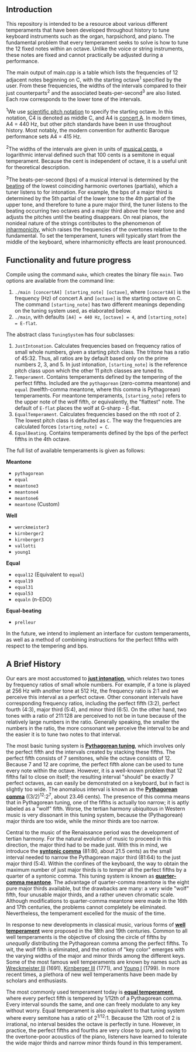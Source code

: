 ## Introduction

This repository is intended to be a resource about various different temperaments that have been developed throughout history to tune keyboard instruments such as the organ, harpsichord, and piano. The fundamental problem that every temperament seeks to solve is how to tune the 12 fixed notes within an octave. Unlike the voice or string instruments, these notes are fixed and cannot practically be adjusted during a performance.

The main output of main.cpp is a table which lists the frequencies of 12 adjacent notes beginning on C, with the starting octave<sup>1</sup> specified by the user. From these frequencies, the widths of the intervals compared to their just counterparts<sup>2</sup> and the associated beats-per-second<sup>3</sup> are also listed. Each row corresponds to the lower tone of the intervals.

<sup>1</sup>We use [scientific pitch notation](https://en.wikipedia.org/wiki/Scientific_pitch_notation) to specify the starting octave. In this notation, C4 is denoted as middle C, and A4 is [concert A](https://en.wikipedia.org/wiki/Concert_pitch). In modern times, A4 = 440 Hz, but other pitch standards have been in use throughout history. Most notably, the modern convention for authentic Baroque performance sets A4 = 415 Hz.

<sup>2</sup>The widths of the intervals are given in units of [musical cents](https://en.wikipedia.org/wiki/Cent_(music)), a logarithmic interval defined such that 100 cents is a semitone in equal temperament. Because the cent is independent of octave, it is a useful unit for theoretical description.

<sup>3</sup>The beats-per-second (bps) of a musical interval is determined by the [beating](https://en.wikipedia.org/wiki/Beat_(acoustics)) of the lowest coinciding harmonic overtones (partials), which a tuner listens to for intonation. For example, the bps of a major third is determined by the 5th partial of the lower tone to the 4th partial of the upper tone, and therefore to tune a pure major third, the tuner listens to the beating occurring two octaves and a major third above the lower tone and adjusts the pitches until the beating disappears. On real pianos, the nonideal nature of the strings contributes to the phenomenon of [inharmonicity](https://en.wikipedia.org/wiki/Inharmonicity), which raises the frequencies of the overtones relative to the fundamental. To set the temperament, tuners will typically start from the middle of the keyboard, where inharmonicity effects are least pronounced. 

## Functionality and future progress
Compile using the command ```make```, which creates the binary file ```main```. Two options are available from the command line:

1. ```./main [concertA4] [starting_note] [octave]```, where ```[concertA4]``` is the frequency (Hz) of concert A and ```[octave]``` is the starting octave on C. The command ```[starting_note]``` has two different meanings depending on the tuning system used, as elaborated below.
2. ```./main```, with defaults ```[A4] = 440 Hz```, ```[octave] = 4```, and ```[starting_note] = E-flat```.

The abstract class ```TuningSystem``` has four subclasses:

1. ```JustIntonation```. Calculates frequencies based on frequency ratios of small whole numbers, given a starting pitch class. The tritone has a ratio of 45:32. Thus, all ratios are by default based only on the prime numbers 2, 3, and 5. In just intonation, ```[starting_note]``` is the reference pitch class upon which the other 11 pitch classes are tuned to.
2. ```Temperament```. Contains temperaments defined by the tempering of the perfect fifths. Included are the ```pythagorean``` (zero-comma meantone) and ```equal``` (twelfth-comma meantone, where this comma is Pythagorean) temperaments. For meantone temperaments, ```[starting_note]``` refers to the upper note of the wolf fifth, or equivalently, the "flattest" note. The default of ```E-flat``` places the wolf at G-sharp - E-flat. 
3. ```EqualTemperament```. Calculates frequencies based on the nth root of 2. The lowest pitch class is defaulted as ```C```. The way the frequencies are calculated forces ```[starting_note] = C```.
4. ```EqualBeating```. Contains temperaments defined by the bps of the perfect fifths in the 4th octave.

The full list of available temperaments is given as follows:

**Meantone**
* ```pythagorean```
* ```equal```
* ```meantone3```
* ```meantone4```
* ```meantone6```
* ```meantone``` (Custom)

**Well**
* ```werckmeister3```
* ```kirnberger2```
* ```kirnberger3```
* ```vallotti```
* ```young1```

**Equal**
* ```equal12``` (Equivalent to ```equal```)
* ```equal19```
* ```equal31```
* ```equal53```
* ```equaln``` (n-EDO)

**Equal-beating**
* ```prelleur```

In the future, we intend to implement an interface for custom temperaments, as well as a method of combining instructions for the perfect fifths with respect to the tempering and bps.

## A Brief History

Our ears are most accustomed to [**just intonation**](https://en.wikipedia.org/wiki/Just_intonation), which relates two tones by frequency ratios of small whole numbers. For example, if a tone is played at 256 Hz with another tone at 512 Hz, the frequency ratio is 2:1 and we perceive this interval as a perfect octave. Other consonant intervals have corresponding frequency ratios, including the perfect fifth (3:2), perfect fourth (4:3), major third (5:4), and minor third (6:5). On the other hand, two tones with a ratio of 211:128 are perceived to not be in tune because of the relatively large numbers in the ratio. Generally speaking, the smaller the numbers in the ratio, the more consonant we perceive the interval to be and the easier it is to tune two notes to that interval.

The most basic tuning system is [**Pythagorean tuning**](https://en.wikipedia.org/wiki/Pythagorean_tuning), which involves only the perfect fifth and the intervals created by stacking these fifths. The perfect fifth consists of 7 semitones, while the octave consists of 12. Because 7 and 12 are coprime, the perfect fifth alone can be used to tune every note within the octave. However, it is a well-known problem that 12 fifths fail to close on itself; the resulting interval "should" be exactly 7 perfect octaves, as can easily be demonstrated on a keyboard, but in fact is slightly too wide. The anomalous interval is known as the [**Pythagorean comma**](https://en.wikipedia.org/wiki/Pythagorean_comma) ((3/2)<sup>12</sup>:2<sup>7</sup>, about 23.46 cents). The presence of this comma means that in Pythagorean tuning, one of the fifths is actually too narrow; it is aptly labeled as a "wolf" fifth. Worse, the tertian harmony ubiquitous in Western music is very dissonant in this tuning system, because the (Pythagorean) major thirds are too wide, while the minor thirds are too narrow.

Central to the music of the Renaissance period was the development of tertian harmony. For the natural evolution of music to proceed in this direction, the major third had to be made just. With this in mind, we introduce the [**syntonic comma**](https://en.wikipedia.org/wiki/Syntonic_comma) (81:80, about 21.5 cents) as the small interval needed to narrow the Pythagorean major third (81:64) to the just major third (5:4). Within the confines of the keyboard, the way to obtain the maximum number of just major thirds is to *temper* all the perfect fifths by a quarter of a syntonic comma. This tuning system is known as [**quarter-comma meantone**](https://en.wikipedia.org/wiki/Quarter-comma_meantone). The advantage of quarter-comma meantone is the eight pure major thirds available, but the drawbacks are many: a very wide "wolf" fifth, four unusable major thirds, and a rather uneven chromatic scale. Although modifications to quarter-comma meantone were made in the 16th and 17th centuries, the problems cannot completely be eliminated. Nevertheless, the temperament excelled for the music of the time.

In response to new developments in classical music, various forms of [**well temperament**](https://en.wikipedia.org/wiki/Well_temperament) were proposed in the 18th and 19th centuries. Common to all well temperaments is the objective of closing the circle of fifths by *unequally* distributing the Pythagorean comma among the perfect fifths. To wit, the wolf fifth is eliminated, and the notion of "key color" emerges with the varying widths of the major and minor thirds among the different keys. Some of the most famous well temperaments are known by names such as [Wreckmeister III](https://en.wikipedia.org/wiki/Werckmeister_temperament) (1691), [Kirnberger III](https://en.wikipedia.org/wiki/Kirnberger_temperament) (1771), and [Young I](https://en.wikipedia.org/wiki/Young_temperament) (1799). In more recent times, a plethora of new well temperaments have been made by scholars and enthusiasts.

The most commonly used temperament today is [**equal temperament**](https://en.wikipedia.org/wiki/Equal_temperament), where every perfect fifth is tempered by 1/12th of a Pythagorean comma. Every interval sounds the same, and one can freely modulate to any key without worry. Equal temperament is also equivalent to that tuning system where every semitone has a ratio of 2<sup>1/12</sup>:1. Because the 12th root of 2 is irrational, no interval besides the octave is perfectly in tune. However, in practice, the perfect fifths and fourths are very close to pure, and owing to the overtone-poor acoustics of the piano, listeners have learned to tolerate the wide major thirds and narrow minor thirds found in this temperament.
